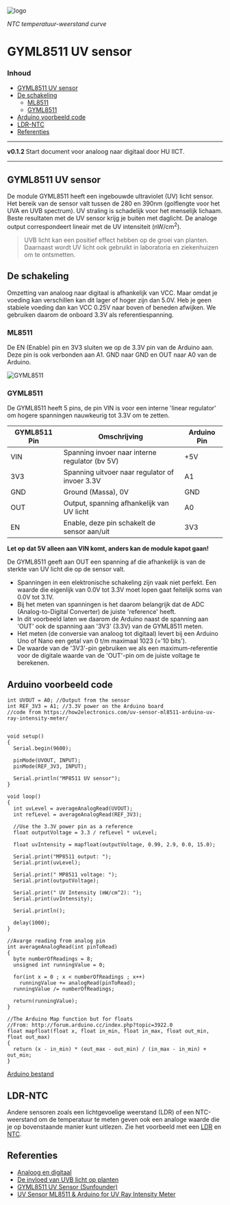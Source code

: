 ![logo](../img/Kennline_NTC.png) [](logo-id)

*NTC temperatuur-weerstand curve*

# GYML8511 UV sensor [](title-id) <!-- omit in toc -->

### Inhoud[](toc-id) <!-- omit in toc -->

- [GYML8511 UV sensor](#gyml8511-uv-sensor)
- [De schakeling](#de-schakeling)
  - [ML8511](#ml8511)
  - [GYML8511](#gyml8511)
- [Arduino voorbeeld code](#arduino-voorbeeld-code)
- [LDR-NTC](#ldr-ntc)
- [Referenties](#referenties)

---

**v0.1.2 [](version-id)** Start document voor analoog naar digitaal door HU IICT[](author-id).

---

## GYML8511 UV sensor

De module GYML8511 heeft een ingebouwde ultraviolet (UV) licht sensor. Het bereik van de sensor valt tussen de 280 en 390nm (golflengte voor het UVA en UVB spectrum). UV straling is schadelijk voor het menselijk lichaam. Beste resultaten met de UV sensor krijg je buiten met daglicht. De analoge output correspondeert lineair met de UV intensiteit (nW/cm<sup>2</sup>).

> UVB licht kan een positief effect hebben op de groei van planten.
> Daarnaast wordt UV licht ook gebruikt in laboratoria en ziekenhuizen om te ontsmetten.

## De schakeling

Omzetting van analoog naar digitaal is afhankelijk van VCC. Maar omdat je voeding kan verschillen kan dit lager of hoger zijn dan 5.0V. Heb je geen stabiele voeding dan kan VCC 0.25V naar boven of beneden afwijken. We gebruiken daarom de onboard 3.3V als referentiespanning.

### ML8511

De EN (Enable) pin en 3V3 sluiten we op de 3.3V pin van de Arduino aan. Deze pin is ook verbonden aan A1. GND naar GND en OUT naar A0 van de Arduino.

![GYML8511](../ADC/img/GYML8511_bb.png)

### GYML8511

De GYML8511 heeft 5 pins, de pin VIN is voor een interne 'linear regulator' om hogere spanningen nauwkeurig tot 3.3V om te zetten.

| GYML8511 Pin | Omschrijving | Arduino Pin |
| --- | ---          | --- |
| VIN | Spanning invoer naar interne regulator (bv 5V) | +5V |
| 3V3 | Spanning uitvoer naar regulator of invoer 3.3V  | A1  |
| GND | Ground (Massa), 0V                            | GND |
| OUT | Output, spanning afhankelijk van UV licht     | A0  |
| EN  | Enable, deze pin schakelt de sensor aan/uit   | 3V3 |

**Let op dat 5V alleen aan VIN komt, anders kan de module kapot gaan!**

De GYML8511 geeft aan OUT een spanning af die afhankelijk is van de sterkte van UV licht die op de sensor valt.

- Spanningen in een elektronische schakeling zijn vaak niet perfekt. Een waarde die eigenlijk van 0.0V tot 3.3V moet lopen gaat feitelijk soms van 0.0V tot 3.1V.
- Bij het meten van spanningen is het daarom belangrijk dat de ADC (Analog-to-Digital Converter) de juiste 'reference' heeft.
- In dit voorbeeld laten we daarom de Arduino naast de spanning aan 'OUT' ook de spanning aan '3V3' (3.3V) van de GYML8511 meten.
- Het meten (de conversie van analoog tot digitaal) levert bij een Arduino Uno of Nano een getal van 0 t/m maximaal 1023 (='10 bits').
- De waarde van de '3V3'-pin gebruiken we als een maximum-referentie voor de digitale waarde van de 'OUT'-pin om de juiste voltage te berekenen.

## Arduino voorbeeld code

```arduino
int UVOUT = A0; //Output from the sensor
int REF_3V3 = A1; //3.3V power on the Arduino board
//code from https://how2electronics.com/uv-sensor-ml8511-arduino-uv-ray-intensity-meter/


void setup()
{
  Serial.begin(9600);

  pinMode(UVOUT, INPUT);
  pinMode(REF_3V3, INPUT);

  Serial.println("MP8511 UV sensor");
}

void loop()
{
  int uvLevel = averageAnalogRead(UVOUT);
  int refLevel = averageAnalogRead(REF_3V3);
  
  //Use the 3.3V power pin as a reference
  float outputVoltage = 3.3 / refLevel * uvLevel;
  
  float uvIntensity = mapfloat(outputVoltage, 0.99, 2.9, 0.0, 15.0);

  Serial.print("MP8511 output: ");
  Serial.print(uvLevel);

  Serial.print(" MP8511 voltage: ");
  Serial.print(outputVoltage);

  Serial.print(" UV Intensity (mW/cm^2): ");
  Serial.print(uvIntensity);
  
  Serial.println();
  
  delay(1000);
}

//Avarge reading from analog pin
int averageAnalogRead(int pinToRead)
{
  byte numberOfReadings = 8;
  unsigned int runningValue = 0; 

  for(int x = 0 ; x < numberOfReadings ; x++)
    runningValue += analogRead(pinToRead);
  runningValue /= numberOfReadings;

  return(runningValue);  
}

//The Arduino Map function but for floats
//From: http://forum.arduino.cc/index.php?topic=3922.0
float mapfloat(float x, float in_min, float in_max, float out_min, float out_max)
{
  return (x - in_min) * (out_max - out_min) / (in_max - in_min) + out_min;
}
```

[Arduino bestand](../ADC/files/GYMP8511/GYMP8511.ino)

## LDR-NTC

Andere sensoren zoals een lichtgevoelige weerstand (LDR) of een NTC-weerstand om de temperatuur te meten geven ook een analoge waarde die je op bovenstaande manier kunt uitlezen. Zie het voorbeeld met een [LDR](LDR-NTC.md) en [NTC](LDR-NTC.md).

## Referenties

- [Analoog en digitaal](<https://en.wikipedia.org/wiki/Analogue_electronics#Analogue_vs_digital_electronics>)
- [De invloed van UVB licht op planten](<https://www.nature.com/articles/s41438-021-00629-5>)
- [GYML8511 UV Sensor (Sunfounder)](http://wiki.sunfounder.cc/index.php?title=GYML8511_UV_Sensor)
- [UV Sensor ML8511 & Arduino for UV Ray Intensity Meter](https://how2electronics.com/uv-sensor-ml8511-arduino-uv-ray-intensity-meter/) <!-- markdown-link-check-disable-line -->
